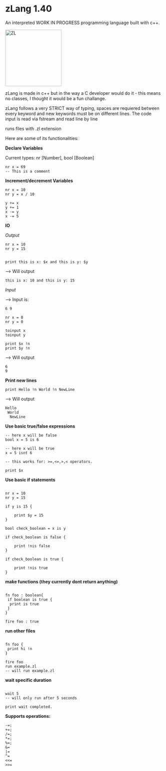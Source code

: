 # zLang 1.40
An interpreted WORK IN PROGRESS programming language built with c++.

<img width="180" height="180" alt="ZL" src="https://github.com/user-attachments/assets/cc84adac-9423-444d-b539-8867bfb8cb21" />

zLang is made in c++ but in the way a C developer would do it - this means no classes, I thought it would be a fun challange.

zLang follows a very STRICT way of typing, spaces are requiered between every keyword and new keywords must be on different lines.
The code input is read via fstream and read line by line

runs files with .zl extension

Here are some of its functionalities:

**Declare Variables**

Current types: nr [Number], bool [Boolean]

```zLang
nr x = 69
-- This is a comment
```

**Increment/decrement Variables**

```zLang
nr x = 10
nr y = x / 10

y += x
y += 1
x -= y
x -= 5
```

**IO**

*Output*

```zLang
nr x = 10
nr y = 15


print this is x: $x and this is y: $y
```

--> Will output

```zLang
this is x: 10 and this is y: 15
```

*Input*

--> Input is: 
```
6 9 
```

```zLang
nr x = 0
nr y = 0

toinput x
toinput y

print $x !n
print $y !n
```

--> Will output

```zLang
6
9
```

**Print new lines**

```zlang 
print Hello !n World !n NewLine
```
--> Will output

```zLang
Hello
 World
  NewLine
```

**Use basic true/false expressions**

```zLang
-- here x will be false
bool x = 5 is 6

-- here x will be true
x = 5 isnt 6

-- this works for: >=,<=,>,< operators.

print $x
```

**Use basic if statements**

```zLang

nr x = 10
nr y = 15

if y is 15 {

    print $y = 15
}

bool check_boolean = x is y

if check_boolean is false {

    print !nis false
}

if check_boolean is true {

    print !nis true
}

```

**make functions (they currently dont return anything)**

```zLang

fn foo : boolean{
 if boolean is true {
  print is true
 }
}

fire foo : true

```

**run other files**

```zLang

fn foo {
 print hi !n
}

fire foo
run example.zl
-- will run example.zl
```

**wait specific duration**

```zLang

wait 5
-- will only run after 5 seconds

print wait completed.
```

**Supports operations:**
```zLang
-=;
+=;
/=;
*=;
%=;
&=  
|=  
^=  
<<= 
>>= 
```
